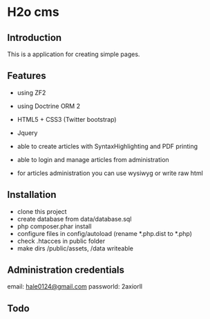 H2o cms
========

Introduction
------------
This is a application for creating simple pages.

Features
------------
- using ZF2
- using Doctrine ORM 2
- HTML5 + CSS3 (Twitter bootstrap)
- Jquery

- able to create articles with SyntaxHighlighting and PDF printing
- able to login and manage articles from administration
- for articles administration you can use wysiwyg or write raw html

Installation
------------
- clone this project
- create database from data/database.sql
- php composer.phar install
- configure files in config/autoload (rename *.php.dist to *.php)
- check .htacces in public folder
- make dirs /public/assets, /data writeable

Administration credentials
---------------------------
email: hale0124@gmail.com
passworld: 2axiorll

Todo
------------

